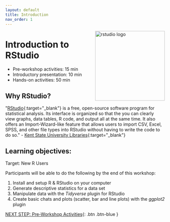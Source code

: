 ```yaml
---
layout: default
title: Introduction 
nav_order: 1
---
```

<img src="images/rstudio-22.png" style="float:right;width:220px;" alt="rstudio logo"> 

# Introduction to RStudio

- Pre-workshop activities: 15 min 
- Introductory presentation: 10 min
- Hands-on activities: 50 min

## Why RStudio? 

"[RStudio](https://www.rstudio.com/products/rstudio/download/){:target="_blank"} is a free, open-source software program for statistical analysis. Its interface is organized so that the you can clearly view graphs, data tables, R code, and output all at the same time. It also offers an Import-Wizard-like feature that allows users to import CSV, Excel, SPSS, and other file types into RStudio without having to write the code to do so." - [Kent State University Libraries](https://libguides.library.kent.edu/statconsulting/r){:target="_blank"}

## Learning objectives:
Target: New R Users

Participants will be able to do the following by the end of this workshop:
1. Install and setup R & RStudio on your computer
2. Generate descriptive statistics for a data set
3. Manipulate data with the _Tidyverse_ plugin for RStudio
4. Create basic chats and plots (scatter, bar and line plots) with the _ggplot2_ plugin

[NEXT STEP: Pre-Workshop Activities](pre-workshop.html){: .btn .btn-blue }
